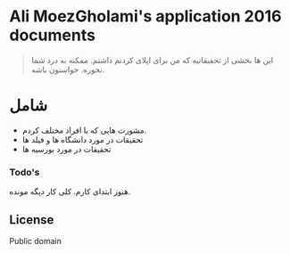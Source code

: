 Ali MoezGholami's application 2016 documents
==============

> این ها بخشی از تحقیقاتیه که من برای اپلای کردنم داشتم.
> ممکنه به درد شما نخوره. حواستون باشه.

# شامل

  - مشورت هایی که با افراد مختلف کردم.
  - تحقیقات در مورد دانشگاه ها و فیلد ها
  - تحقیقات در مورد بورسیه ها

### Todo's

هنوز ابتدای کارم. کلی کار دیگه مونده.

License
----

Public domain

[Ali MoezGholami]:mailto:Ali.Moez.GHolami@GMail.COM

